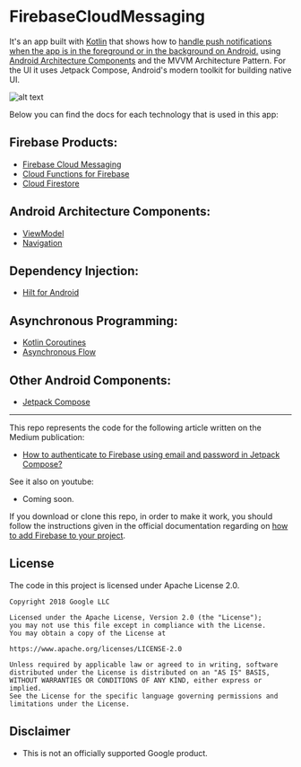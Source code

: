 # FirebaseCloudMessaging
It's an app built with [Kotlin][1] that shows how to [handle push notifications when the app is in the foreground or in the background on Android.][2] using [Android Architecture Components][3] and the MVVM Architecture Pattern. For the UI it uses Jetpack Compose, Android's modern toolkit for building native UI.

![alt text](https://i.ibb.co/wdwSsCt/app.png)

Below you can find the docs for each technology that is used in this app:

## Firebase Products:
* [Firebase Cloud Messaging][2]
* [Cloud Functions for Firebase][13]
* [Cloud Firestore][14]

## Android Architecture Components:
* [ViewModel][5]
* [Navigation][12]

## Dependency Injection:
* [Hilt for Android][6]

## Asynchronous Programming:
* [Kotlin Coroutines][7]
* [Asynchronous Flow][8]

## Other Android Components:
* [Jetpack Compose][9]

---

This repo represents the code for the following article written on the Medium publication:

* [How to authenticate to Firebase using email and password in Jetpack Compose?][10]

See it also on youtube:

* Coming soon.

If you download or clone this repo, in order to make it work, you should follow the instructions given in the official documentation regarding on [how to add Firebase to your project][11].

**License**
---
The code in this project is licensed under Apache License 2.0.

    Copyright 2018 Google LLC

    Licensed under the Apache License, Version 2.0 (the "License");
    you may not use this file except in compliance with the License.
    You may obtain a copy of the License at

    https://www.apache.org/licenses/LICENSE-2.0

    Unless required by applicable law or agreed to in writing, software
    distributed under the License is distributed on an "AS IS" BASIS,
    WITHOUT WARRANTIES OR CONDITIONS OF ANY KIND, either express or implied.
    See the License for the specific language governing permissions and
    limitations under the License.

**Disclaimer**
---
* This is not an officially supported Google product.

[1]: https://kotlinlang.org/
[2]: https://firebase.google.com/docs/cloud-messaging
[3]: https://developer.android.com/topic/libraries/architecture
[5]: https://developer.android.com/topic/libraries/architecture/viewmodel
[6]: https://developer.android.com/training/dependency-injection/hilt-android
[7]: https://kotlinlang.org/docs/coroutines-overview.html
[8]: https://kotlinlang.org/docs/flow.html
[9]: https://developer.android.com/jetpack/compose
[10]: https://medium.com/firebase-tips-tricks/how-to-use-firebase-cloud-messaging-on-android-d92cb4b53cfe
[11]: https://firebase.google.com/docs/android/setup
[12]: https://developer.android.com/guide/navigation
[13]: https://firebase.google.com/docs/functions
[14]: https://firebase.google.com/docs/firestore
